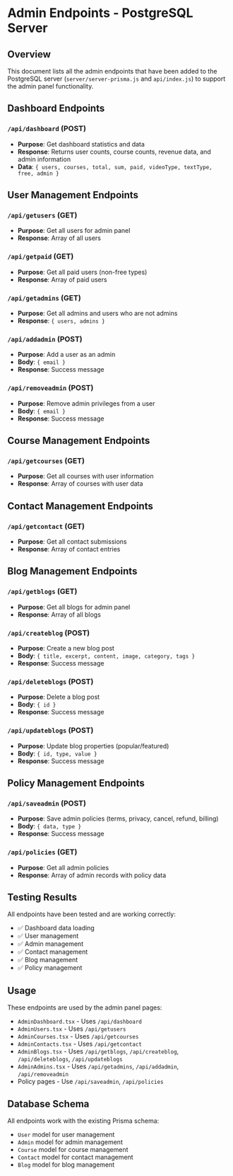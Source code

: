 # Admin Endpoints - PostgreSQL Server

## Overview
This document lists all the admin endpoints that have been added to the PostgreSQL server (`server/server-prisma.js` and `api/index.js`) to support the admin panel functionality.

## Dashboard Endpoints

### `/api/dashboard` (POST)
- **Purpose**: Get dashboard statistics and data
- **Response**: Returns user counts, course counts, revenue data, and admin information
- **Data**: `{ users, courses, total, sum, paid, videoType, textType, free, admin }`

## User Management Endpoints

### `/api/getusers` (GET)
- **Purpose**: Get all users for admin panel
- **Response**: Array of all users

### `/api/getpaid` (GET)
- **Purpose**: Get all paid users (non-free types)
- **Response**: Array of paid users

### `/api/getadmins` (GET)
- **Purpose**: Get all admins and users who are not admins
- **Response**: `{ users, admins }`

### `/api/addadmin` (POST)
- **Purpose**: Add a user as an admin
- **Body**: `{ email }`
- **Response**: Success message

### `/api/removeadmin` (POST)
- **Purpose**: Remove admin privileges from a user
- **Body**: `{ email }`
- **Response**: Success message

## Course Management Endpoints

### `/api/getcourses` (GET)
- **Purpose**: Get all courses with user information
- **Response**: Array of courses with user data

## Contact Management Endpoints

### `/api/getcontact` (GET)
- **Purpose**: Get all contact submissions
- **Response**: Array of contact entries

## Blog Management Endpoints

### `/api/getblogs` (GET)
- **Purpose**: Get all blogs for admin panel
- **Response**: Array of all blogs

### `/api/createblog` (POST)
- **Purpose**: Create a new blog post
- **Body**: `{ title, excerpt, content, image, category, tags }`
- **Response**: Success message

### `/api/deleteblogs` (POST)
- **Purpose**: Delete a blog post
- **Body**: `{ id }`
- **Response**: Success message

### `/api/updateblogs` (POST)
- **Purpose**: Update blog properties (popular/featured)
- **Body**: `{ id, type, value }`
- **Response**: Success message

## Policy Management Endpoints

### `/api/saveadmin` (POST)
- **Purpose**: Save admin policies (terms, privacy, cancel, refund, billing)
- **Body**: `{ data, type }`
- **Response**: Success message

### `/api/policies` (GET)
- **Purpose**: Get all admin policies
- **Response**: Array of admin records with policy data

## Testing Results
All endpoints have been tested and are working correctly:
- ✅ Dashboard data loading
- ✅ User management
- ✅ Admin management
- ✅ Contact management
- ✅ Blog management
- ✅ Policy management

## Usage
These endpoints are used by the admin panel pages:
- `AdminDashboard.tsx` - Uses `/api/dashboard`
- `AdminUsers.tsx` - Uses `/api/getusers`
- `AdminCourses.tsx` - Uses `/api/getcourses`
- `AdminContacts.tsx` - Uses `/api/getcontact`
- `AdminBlogs.tsx` - Uses `/api/getblogs`, `/api/createblog`, `/api/deleteblogs`, `/api/updateblogs`
- `AdminAdmins.tsx` - Uses `/api/getadmins`, `/api/addadmin`, `/api/removeadmin`
- Policy pages - Use `/api/saveadmin`, `/api/policies`

## Database Schema
All endpoints work with the existing Prisma schema:
- `User` model for user management
- `Admin` model for admin management
- `Course` model for course management
- `Contact` model for contact management
- `Blog` model for blog management 